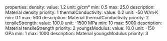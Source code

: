 properties:
  density:
    value: 1.2
    unit: g/cm³
    min: 0.5
    max: 25.0
    description: Material density
    priority: 1
  thermalConductivity:
    value: 0.2
    unit: -50 W/m·K
    min: 0.1
    max: 500
    description: Material thermalConductivity
    priority: 2
  tensileStrength:
    value: 100.0
    unit: -1500 MPa
    min: 10
    max: 5000
    description: Material tensileStrength
    priority: 2
  youngsModulus:
    value: 10.0
    unit: -150 GPa
    min: 1
    max: 1000
    description: Material youngsModulus
    priority: 3
